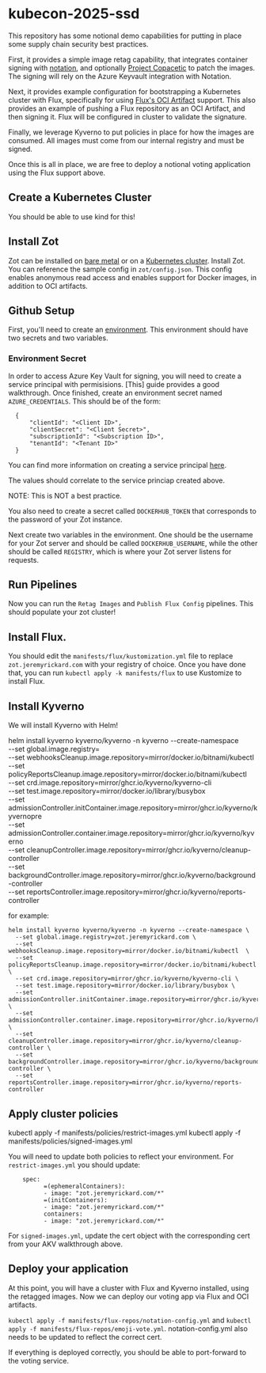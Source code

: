 # kubecon-2025-ssd

This repository has some notional demo capabilities for putting in place some supply chain security best practices. 

First, it provides a simple image retag capability, that integrates container signing with [notation](https://github.com/notaryproject/notation), and optionally [Project Copacetic](https://github.com/project-copacetic/copacetic) to patch the images. The signing will rely on the Azure Keyvault integration with Notation. 

Next, it provides example configuration for bootstrapping a Kubernetes cluster with Flux, specifically for using [Flux's OCI Artifact](https://fluxcd.io/flux/cheatsheets/oci-artifacts/) support. This also provides an example of pushing a Flux repository as an OCI Artifact, and then signing it. Flux will be configured in cluster to validate the signature. 

Finally, we leverage Kyverno to put policies in place for how the images are consumed. All images must come from our internal registry and must be signed. 

Once this is all in place, we are free to deploy a notional voting application using the Flux support above.

## Create a Kubernetes Cluster

You should be able to use kind for this!

## Install Zot

Zot can be installed on [bare metal](https://zotregistry.dev/v2.1.2/install-guides/install-guide-linux/) or on a [Kubernetes cluster](https://zotregistry.dev/v2.1.2/install-guides/install-guide-k8s/). Install Zot. You can reference the sample config in `zot/config.json`. This config enables anonymous read access and enables support for Docker images, in addition to OCI artifacts.

## Github Setup

First, you'll need to create an [environment](https://docs.github.com/en/actions/managing-workflow-runs-and-deployments/managing-deployments/managing-environments-for-deployment). This environment should have two secrets and two variables.

### Environment Secret

In order to access Azure Key Vault for signing, you will need to create a service principal with permisisions. [This] guide provides a good walkthrough. Once finished, create an environment secret named `AZURE_CREDENTIALS`. This should be of the form:

```
  {
      "clientId": "<Client ID>",
      "clientSecret": "<Client Secret>",
      "subscriptionId": "<Subscription ID>",
      "tenantId": "<Tenant ID>"
  }
```

You can find more information on creating a service principal [here](https://learn.microsoft.com/en-us/entra/identity-platform/howto-create-service-principal-portal).

The values should correlate to the service princiap created above.

NOTE: This is NOT a best practice. 

You also need to create a secret called `DOCKERHUB_TOKEN` that corresponds to the password of your Zot instance.

Next create two variables in the environment. One should be the username for your Zot server and should be called `DOCKERHUB_USERNAME`, while the other should be called `REGISTRY`, which is where your Zot server listens for requests. 

## Run Pipelines

Now you can run the `Retag Images` and `Publish Flux Config` pipelines. This should populate your zot cluster!

## Install Flux.

You should edit the `manifests/flux/kustomization.yml` file to replace `zot.jeremyrickard.com` with your registry of choice. Once you have done that, you can run `kubectl apply -k manifests/flux` to use Kustomize to install Flux.

## Install Kyverno

We will install Kyverno with Helm! 

helm install kyverno kyverno/kyverno -n kyverno --create-namespace \
  --set global.image.registry=<REPLACE-WITH-YOUR-REGISTRY> \
  --set webhooksCleanup.image.repository=mirror/docker.io/bitnami/kubectl  \
  --set policyReportsCleanup.image.repository=mirror/docker.io/bitnami/kubectl \
  --set crd.image.repository=mirror/ghcr.io/kyverno/kyverno-cli \
  --set test.image.repository=mirror/docker.io/library/busybox \
  --set admissionController.initContainer.image.repository=mirror/ghcr.io/kyverno/kyvernopre \
  --set admissionController.container.image.repository=mirror/ghcr.io/kyverno/kyverno \
  --set cleanupController.image.repository=mirror/ghcr.io/kyverno/cleanup-controller \
  --set backgroundController.image.repository=mirror/ghcr.io/kyverno/background-controller \
  --set reportsController.image.repository=mirror/ghcr.io/kyverno/reports-controller

for example:

```
helm install kyverno kyverno/kyverno -n kyverno --create-namespace \
  --set global.image.registry=zot.jeremyrickard.com \
  --set webhooksCleanup.image.repository=mirror/docker.io/bitnami/kubectl  \
  --set policyReportsCleanup.image.repository=mirror/docker.io/bitnami/kubectl \
  --set crd.image.repository=mirror/ghcr.io/kyverno/kyverno-cli \
  --set test.image.repository=mirror/docker.io/library/busybox \
  --set admissionController.initContainer.image.repository=mirror/ghcr.io/kyverno/kyvernopre \
  --set admissionController.container.image.repository=mirror/ghcr.io/kyverno/kyverno \
  --set cleanupController.image.repository=mirror/ghcr.io/kyverno/cleanup-controller \
  --set backgroundController.image.repository=mirror/ghcr.io/kyverno/background-controller \
  --set reportsController.image.repository=mirror/ghcr.io/kyverno/reports-controller
```

## Apply cluster policies

kubectl apply -f manifests/policies/restrict-images.yml
kubectl apply -f manifests/policies/signed-images.yml

You will need to update both policies to reflect your environment. For `restrict-images.yml` you should update:

```
    spec:
          =(ephemeralContainers):
          - image: "zot.jeremyrickard.com/*"
          =(initContainers):
          - image: "zot.jeremyrickard.com/*"
          containers:
          - image: "zot.jeremyrickard.com/*"
```

For `signed-images.yml`, update the cert object with the corresponding cert from your AKV walkthrough above.

## Deploy your application

At this point, you will have a cluster with Flux and Kyverno installed, using the retagged images. Now we can deploy our voting app via Flux and OCI artifacts. 

`kubectl apply -f manifests/flux-repos/notation-config.yml` and `kubectl apply -f manifests/flux-repos/emoji-vote.yml`. notation-config.yml also needs to be updated to reflect the correct cert.

If everything is deployed correctly, you should be able to port-forward to the voting service.
